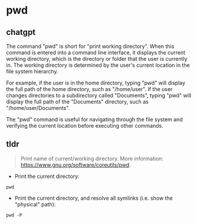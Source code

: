# pwd 
## chatgpt 
The command "pwd" is short for "print working directory". When this command is entered into a command line interface, it displays the current working directory, which is the directory or folder that the user is currently in. The working directory is determined by the user's current location in the file system hierarchy. 

For example, if the user is in the home directory, typing "pwd" will display the full path of the home directory, such as "/home/user". If the user changes directories to a subdirectory called "Documents", typing "pwd" will display the full path of the "Documents" directory, such as "/home/user/Documents".

The "pwd" command is useful for navigating through the file system and verifying the current location before executing other commands. 

## tldr 
 
> Print name of current/working directory.
> More information: <https://www.gnu.org/software/coreutils/pwd>.

- Print the current directory:

`pwd`

- Print the current directory, and resolve all symlinks (i.e. show the "physical" path):

`pwd -P`
